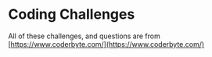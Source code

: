 # Coding Challenges

All of these challenges, and questions are from [https://www.coderbyte.com/](https://www.coderbyte.com/)


